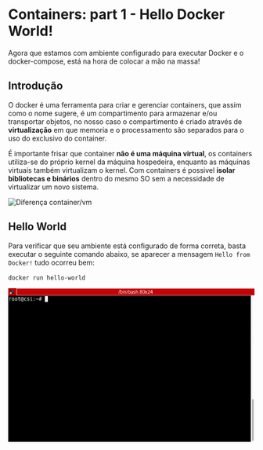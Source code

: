 # Containers: part 1 - Hello Docker World!

Agora que estamos com ambiente configurado para executar Docker e o docker-compose, está na hora de colocar a mão na massa!

## Introdução

O docker é uma ferramenta para criar e gerenciar containers, que assim como o nome sugere, é um compartimento para armazenar e/ou transportar objetos, no nosso caso o compartimento é criado através de **virtualização** em que memoria e o processamento são separados para o uso do exclusivo do container.

É importante frisar que container **não é uma máquina virtual**, os containers utiliza-se do próprio kernel da máquina hospedeira, enquanto as máquinas virtuais também virtualizam o kernel. Com containers é possivel **isolar bibliotecas e binários** dentro do mesmo SO sem a necessidade de virtualizar um novo sistema.

![Diferença container/vm](https://cdn-images-1.medium.com/max/1200/1*9WTam0ymAdSTrfbr7aV6oQ.png)

## Hello World

Para verificar que seu ambiente está configurado de forma correta, basta executar o seguinte comando abaixo, se aparecer a mensagem `Hello from Docker!` tudo ocorreu bem:

```
docker run hello-world
```
![Diferença container/vm](../../assets/git-hello.gif)
